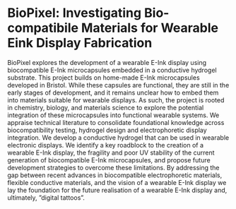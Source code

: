 # BioPixel: Investigating Bio-compatibile Materials for Wearable Eink Display Fabrication

BioPixel explores the development of a wearable E-Ink display using biocompatible E-Ink microcapsules
embedded in a conductive hydrogel substrate. This project builds on home-made E-Ink microcapsules
developed in Bristol. While these capsules are functional, they are still in the early stages of development,
and it remains unclear how to embed them into materials suitable for wearable displays. As such, the
project is rooted in chemistry, biology, and materials science to explore the potential integration of these
microcapsules into functional wearable systems.
We appraise technical literature to consolidate foundational knowledge across biocompatibility testing,
hydrogel design and electrophoretic display integration. We develop a conductive hydrogel that can be
used in wearable electronic displays. We identify a key roadblock to the creation of a wearable E-Ink
display, the fragility and poor UV stability of the current generation of biocompatible E-Ink microcapsules,
and propose future development strategies to overcome these limitations. By addressing the gap between
recent advances in biocompatible electrophoretic materials, flexible conductive materials, and the vision
of a wearable E-Ink display we lay the foundation for the future realisation of a wearable E-Ink display
and, ultimately, ”digital tattoos”.
